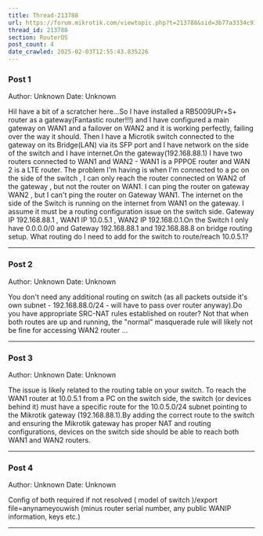 ```yaml
---
title: Thread-213788
url: https://forum.mikrotik.com/viewtopic.php?t=213788&sid=3b77a3334c914448dbbc02bfdff4c3aa
thread_id: 213788
section: RouterOS
post_count: 4
date_crawled: 2025-02-03T12:55:43.835226
---
```


### Post 1
Author: Unknown
Date: Unknown

HiI have a bit of a scratcher here...So I have installed a RB5009UPr+S+ router as a gateway(Fantastic router!!!) and I have configured a main gateway on WAN1 and a failover on WAN2 and it is working perfectly, failing over the way it should. Then I have  a Microtik switch connected to the gateway on its Bridge(LAN) via its SFP port and I have network on the side of the switch and I have internet.On the gateway(192.168.88.1) I have two routers connected to WAN1 and WAN2 - WAN1 is a PPPOE router and WAN 2 is a LTE router. The problem I'm having is when I'm connected to a pc on the side of the switch , I can only reach the router connected on WAN2 of the gateway , but not the router on WAN1. I can ping the router on gateway WAN2 , but I can't ping the router on Gateway WAN1. The internet on the side of the Switch is running on the internet from WAN1 on the gateway. I assume it must be a routing configuration issue on the switch side. Gateway IP 192.168.88.1 , WAN1 IP 10.0.5.1 , WAN2 IP 192.168.0.1.On the Switch I only have 0.0.0.0/0 and Gateway 192.168.88.1 and 192.168.88.8 on bridge routing setup. What routing do I need to add for the switch to route/reach 10.0.5.1?

---
### Post 2
Author: Unknown
Date: Unknown

You don't need any additional routing on switch (as all packets outside it's own subnet - 192.168.88.0/24 - will have to pass over router anyway).Do you have appropriate SRC-NAT rules established on router? Not that when both routes are up and running, the "normal" masquerade rule will likely not be fine for accessing WAN2 router ...

---
### Post 3
Author: Unknown
Date: Unknown

The issue is likely related to the routing table on your switch. To reach the WAN1 router at 10.0.5.1 from a PC on the switch side, the switch (or devices behind it) must have a specific route for the 10.0.5.0/24 subnet pointing to the Mikrotik gateway (192.168.88.1).By adding the correct route to the switch and ensuring the Mikrotik gateway has proper NAT and routing configurations, devices on the switch side should be able to reach both WAN1 and WAN2 routers.

---
### Post 4
Author: Unknown
Date: Unknown

Config of both required if not resolved   ( model of switch )/export file=anynameyouwish (minus router serial number, any public WANIP information, keys etc.)

---
